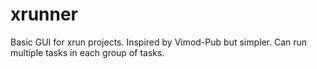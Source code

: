 # xrunner
Basic GUI for xrun projects. Inspired by Vimod-Pub but simpler. Can run multiple tasks in each group of tasks. 
